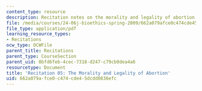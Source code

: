 ```yaml
---
content_type: resource
description: Recitation notes on the morality and legality of abortion.
file: /media/courses/24-06j-bioethics-spring-2009/662a079afce0c474cde45dcdd0836efc_MIT24_06Js09_rec05.pdf
file_type: application/pdf
learning_resource_types:
- Recitations
ocw_type: OCWFile
parent_title: Recitations
parent_type: CourseSection
parent_uid: 0bfd6feb-4cec-7318-d247-c79cb0dea4a6
resourcetype: Document
title: 'Recitation 05: The Morality and Legality of Abortion'
uid: 662a079a-fce0-c474-cde4-5dcdd0836efc
---
```


